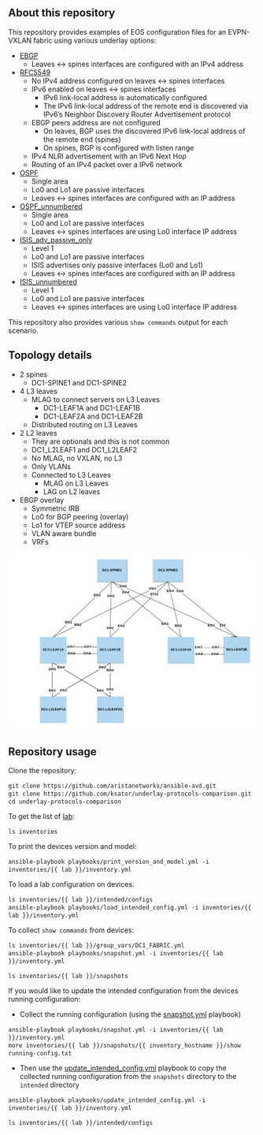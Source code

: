 ## About this repository

This repository provides examples of EOS configuration files for an EVPN-VXLAN fabric using various underlay options:
- [EBGP](inventories/ebgp)
  - Leaves <-> spines interfaces are configured with an IPv4 address
- [RFC5549](inventories/rfc5549)
  - No IPv4 address configured on leaves <-> spines interfaces
  - IPv6 enabled on leaves <-> spines interfaces
    - IPv6 link-local address is automatically configured
    - The IPv6 link-local address of the remote end is discovered via IPv6’s Neighbor Discovery Router Advertisement protocol
  - EBGP peers address are not configured
    - On leaves, BGP uses the discovered IPv6 link-local address of the remote end (spines)
    - On spines, BGP is configured with listen range
  - IPv4 NLRI advertisement with an IPv6 Next Hop
  - Routing of an IPv4 packet over a IPv6 network
- [OSPF](inventories/ospf)
  - Single area
  - Lo0 and Lo1 are passive interfaces
  - Leaves <-> spines interfaces are configured with an IP address
- [OSPF_unnumbered](inventories/ospf_unnumbered)
  - Single area
  - Lo0 and Lo1 are passive interfaces
  - Leaves <-> spines interfaces are using Lo0 interface IP address
- [ISIS_adv_passive_only](inventories/ISIS_adv_passive_only)
  - Level 1
  - Lo0 and Lo1 are passive interfaces
  - ISIS advertises only passive interfaces (Lo0 and Lo1)
  - Leaves <-> spines interfaces are configured with an IP address
- [ISIS_unnumbered](inventories/ISIS_unnumbered)
  - Level 1
  - Lo0 and Lo1 are passive interfaces
  - Leaves <-> spines interfaces are using Lo0 interface IP address

This repository also provides various `show commands` output for each scenario.

## Topology details

- 2 spines
  - DC1-SPINE1 and DC1-SPINE2
- 4 L3 leaves
  - MLAG to connect servers on L3 Leaves
    - DC1-LEAF1A and DC1-LEAF1B
    - DC1-LEAF2A and DC1-LEAF2B
  - Distributed routing on L3 Leaves
- 2 L2 leaves
  - They are optionals and this is not common
  - DC1_L2LEAF1 and DC1_L2LEAF2
  - No MLAG, no VXLAN, no L3
  - Only VLANs
  - Connected to L3 Leaves
    - MLAG on L3 Leaves
    - LAG on L2 leaves
- EBGP overlay
  - Symmetric IRB
  - Lo0 for BGP peering (overlay)
  - Lo1 for VTEP source address
  - VLAN aware bundle
  - VRFs

![lab.png](lab.png)

## Repository usage

Clone the repository:
```
git clone https://github.com/aristanetworks/ansible-avd.git
git clone https://github.com/ksator/underlay-protocols-comparison.git
cd underlay-protocols-comparison
```

To get the list of [lab](inventories):
```
ls inventories
```

To print the devices version and model:
```
ansible-playbook playbooks/print_version_and_model.yml -i inventories/{{ lab }}/inventory.yml
```

To load a lab configuration on devices:
```
ls inventories/{{ lab }}/intended/configs
ansible-playbook playbooks/load_intended_config.yml -i inventories/{{ lab }}/inventory.yml
```

To collect `show commands` from devices:
```
ls inventories/{{ lab }}/group_vars/DC1_FABRIC.yml
ansible-playbook playbooks/snapshot.yml -i inventories/{{ lab }}/inventory.yml
```
```
ls inventories/{{ lab }}/snapshots
```

If you would like to update the intended configuration from the devices running configuration:
- Collect the running configuration (using the [snapshot.yml](playbooks/snapshot.yml) playbook)
```
ansible-playbook playbooks/snapshot.yml -i inventories/{{ lab }}/inventory.yml
more inventories/{{ lab }}/snapshots/{{ inventory_hostname }}/show running-config.txt
```
- Then use the [update_intended_config.yml](playbooks/update_intended_config.yml) playbook to copy the collected running configuration from the `snapshots` directory to the `intended` directory
```
ansible-playbook playbooks/update_intended_config.yml -i inventories/{{ lab }}/inventory.yml
```
```
ls inventories/{{ lab }}/intended/configs
```
